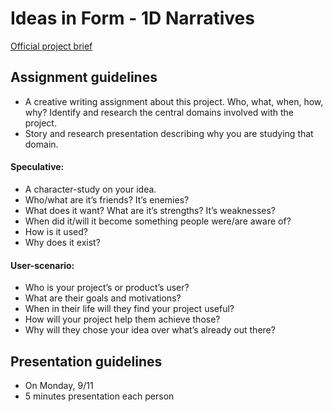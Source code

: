 # Ideas in Form - 1D Narratives
[Official project brief](https://docs.google.com/a/newschool.edu/document/d/1g2bfUFsO3ycpkBmhfYAV1vCq5iOH0ZaZ-rptcom11W8/edit?usp=sharing)

## Assignment guidelines
* A creative writing assignment about this project. Who, what, when, how, why? Identify and research the central domains involved with the project.
* Story and research presentation describing why you are studying that domain.

#### Speculative:
* A character-study on your idea.
* Who/what are it’s friends? It’s enemies?
* What does it want? What are it’s strengths? It’s weaknesses?
* When did it/will it become something people were/are aware of?
* How is it used?
* Why does it exist?

#### User-scenario:
* Who is your project’s or product’s user?
* What are their goals and motivations?
* When in their life will they find your project useful?
* How will your project help them achieve those?
* Why will they chose your idea over what’s already out there?

## Presentation guidelines
* On Monday, 9/11
* 5 minutes presentation each person